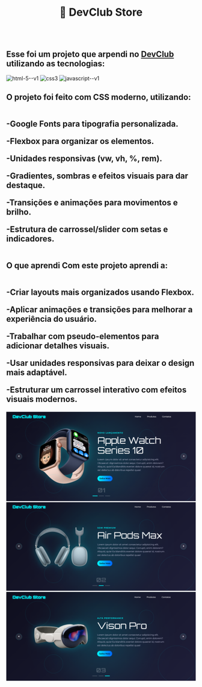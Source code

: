 <div align="center">
  <h1 src:https://github.com/sidnei-leao/DevClub-Store/blob/main/assets/DevClub%20Sore.png?raw=true">🚀 DevClub Store</h1>
</div>

</div>
<br>
<br>
    <h2>Esse foi um projeto que arpendi no <a href="https://rodolfomori.com.br/devclub">DevClub</a> utilizando as tecnologias:</h2>
    

<div>
   <img width="48" height="48" src="https://img.icons8.com/color/48/html-5--v1.png" alt="html-5--v1"/>
   <img width="48" height="48" src="https://img.icons8.com/color/48/css3.png" alt="css3"/>
   <img width="48" height="48" src="https://img.icons8.com/color/48/javascript--v1.png" alt="javascript--v1"/>
  
</div>
 
<h2>O projeto foi feito com CSS moderno, utilizando:
    <br>
    <br>

-Google Fonts para tipografia personalizada.

-Flexbox para organizar os elementos.

-Unidades responsivas (vw, vh, %, rem).

-Gradientes, sombras e efeitos visuais para dar destaque.

-Transições e animações para movimentos e brilho.

-Estrutura de carrossel/slider com setas e indicadores.
<br>
<br>


 O que aprendi Com este projeto aprendi a:
 <br>
 <br>

-Criar layouts mais organizados usando Flexbox.

-Aplicar animações e transições para melhorar a experiência do usuário.

-Trabalhar com pseudo-elementos para adicionar detalhes visuais.

-Usar unidades responsivas para deixar o design mais adaptável.

-Estruturar um carrossel interativo com efeitos visuais modernos.</h2>
<img src="https://github.com/sidnei-leao/DevClub-Store/blob/main/assets/Captura%20de%20tela%202025-09-26%20095902%20Apple1.png?raw=true">
<img src="https://github.com/sidnei-leao/DevClub-Store/blob/main/assets/Captura%20de%20tela%202025-09-26%20100003%20Apple2.png?raw=true">
<img src="https://github.com/sidnei-leao/DevClub-Store/blob/main/assets/Captura%20de%20tela%202025-09-26%20100111%20Apple3.png?raw=true">
